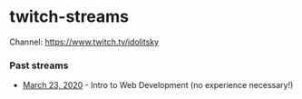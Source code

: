 # twitch-streams

Channel: https://www.twitch.tv/jdolitsky

### Past streams

- [March 23, 2020](./streams/2020-03-23) - Intro to Web Development (no experience necessary!)
